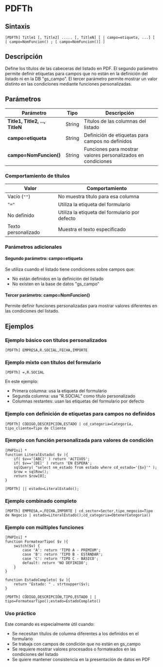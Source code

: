 # PDFTh

## Sintaxis

```
[PDFTh] Title1 [, Title2] ..... [, TitleN] [ | campo=etiqueta, ...] [ | campo=NomFuncion() ; [ campo=NomFuncion()] ]
```

## Descripción

Define los títulos de las cabeceras del listado en PDF. El segundo parámetro permite definir etiquetas para campos que no están en la definición del listado ni en la DB "gs_campo". El tercer parámetro permite mostrar un valor distinto en las condiciones mediante funciones personalizadas.

## Parámetros

| Parámetro | Tipo | Descripción |
|-----------|------|-------------|
| **Title1, Title2, ..., TitleN** | String | Títulos de las columnas del listado |
| **campo=etiqueta** | String | Definición de etiquetas para campos no definidos |
| **campo=NomFuncion()** | String | Funciones para mostrar valores personalizados en condiciones |

### Comportamiento de títulos

| Valor | Comportamiento |
|-------|----------------|
| Vacío (`""`) | No muestra título para esa columna |
| `"="` | Utiliza la etiqueta del formulario |
| No definido | Utiliza la etiqueta del formulario por defecto |
| Texto personalizado | Muestra el texto especificado |

### Parámetros adicionales

#### Segundo parámetro: campo=etiqueta
Se utiliza cuando el listado tiene condiciones sobre campos que:
- No están definidos en la definición del listado
- No existen en la base de datos "gs_campo"

#### Tercer parámetro: campo=NomFuncion()
Permite definir funciones personalizadas para mostrar valores diferentes en las condiciones del listado.

## Ejemplos

### Ejemplo básico con títulos personalizados
```
[PDFTh] EMPRESA,R.SOCIAL,FECHA,IMPORTE
```

### Ejemplo mixto con títulos del formulario
```
[PDFTh] =,R.SOCIAL
```
En este ejemplo:
- Primera columna: usa la etiqueta del formulario
- Segunda columna: usa "R.SOCIAL" como título personalizado
- Columnas restantes: usan las etiquetas del formulario por defecto

### Ejemplo con definición de etiquetas para campos no definidos
```
[PDFTh] CÓDIGO,DESCRIPCIÓN,ESTADO | cd_categoria=Categoría, tipo_cliente=Tipo de Cliente
```

### Ejemplo con función personalizada para valores de condición
```
[PHPIni] *
function LiteralEstado( $v ){
    if( $v=='[ABC]' ) return 'ACTIVOS';
    if( $v=='[DE]' ) return 'EN ESPERA';
    sqlQuery( "select nm_estado from estado where cd_estado='{$v}'" );
    $row = sqlRow();
    return $row[0];
}

[PDFTh] || estado=LiteralEstado();
```

### Ejemplo combinado completo
```
[PDFTh] EMPRESA,=,FECHA,IMPORTE | cd_sector=Sector,tipo_negocio=Tipo de Negocio | estado=LiteralEstado();cd_categoria=ObtenerCategoria()
```

### Ejemplo con múltiples funciones
```
[PHPIni] *
function FormatearTipo( $v ){
    switch($v) {
        case 'A': return 'TIPO A - PREMIUM';
        case 'B': return 'TIPO B - ESTÁNDAR';
        case 'C': return 'TIPO C - BÁSICO';
        default: return 'NO DEFINIDO';
    }
}

function EstadoCompleto( $v ){
    return "Estado: " . strtoupper($v);
}

[PDFTh] CÓDIGO,DESCRIPCIÓN,TIPO,ESTADO | | tipo=FormatearTipo();estado=EstadoCompleto()
```

### Uso práctico
Este comando es especialmente útil cuando:
- Se necesitan títulos de columna diferentes a los definidos en el formulario
- Se trabaja con campos de condición que no están en gs_campo
- Se requiere mostrar valores procesados o formateados en las condiciones del listado
- Se quiere mantener consistencia en la presentación de datos en PDF